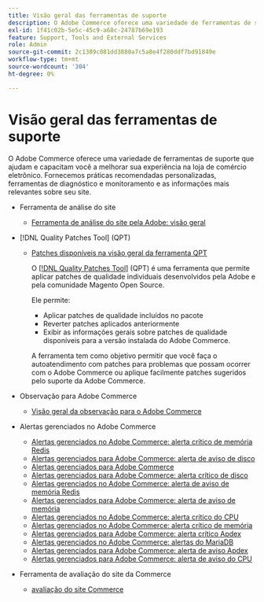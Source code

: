 ```yaml
---
title: Visão geral das ferramentas de suporte
description: O Adobe Commerce oferece uma variedade de ferramentas de suporte que ajudam e capacitam você a melhorar sua experiência na loja de comércio eletrônico. Fornecemos práticas recomendadas personalizadas, ferramentas de diagnóstico e monitoramento e as informações mais relevantes sobre seu site.
exl-id: 1f41c02b-5e5c-45c9-a68c-24787b69e193
feature: Support, Tools and External Services
role: Admin
source-git-commit: 2c1389c081dd3880a7c5a8e4f280ddf7bd91849e
workflow-type: tm+mt
source-wordcount: '304'
ht-degree: 0%

---
```


# Visão geral das ferramentas de suporte

O Adobe Commerce oferece uma variedade de ferramentas de suporte que ajudam e capacitam você a melhorar sua experiência na loja de comércio eletrônico. Fornecemos práticas recomendadas personalizadas, ferramentas de diagnóstico e monitoramento e as informações mais relevantes sobre seu site.

* Ferramenta de análise do site

   * [Ferramenta de análise do site pela Adobe: visão geral](/help/support-tools/site-wide-analysis-tool/swat-tool-overview.md)

* [!DNL Quality Patches Tool] (QPT)

   * [Patches disponíveis na visão geral da ferramenta QPT](https://experienceleague.adobe.com/en/docs/commerce-operations/tools/quality-patches-tool/patches-available-in-qpt/patches-available-in-qpt-tool-overview)

     O [[!DNL Quality Patches Tool]](https://github.com/magento/quality-patches) (QPT) é uma ferramenta que permite aplicar patches de qualidade individuais desenvolvidos pela Adobe e pela comunidade Magento Open Source.

     Ele permite:

      * Aplicar patches de qualidade incluídos no pacote
      * Reverter patches aplicados anteriormente
      * Exibir as informações gerais sobre patches de qualidade disponíveis para a versão instalada do Adobe Commerce.

     A ferramenta tem como objetivo permitir que você faça o autoatendimento com patches para problemas que possam ocorrer com o Adobe Commerce ou aplique facilmente patches sugeridos pelo suporte da Adobe Commerce.

* Observação para Adobe Commerce

   * [Visão geral da observação para o Adobe Commerce](https://experienceleague.adobe.com/en/docs/commerce-operations/tools/observation-for-adobe-commerce/intro)

* Alertas gerenciados no Adobe Commerce
   * [Alertas gerenciados no Adobe Commerce: alerta crítico de memória Redis](https://experienceleague.adobe.com/en/docs/commerce-operations/tools/managed-alerts-for-adobe-commerce/managed-alerts-on-magento-commerce-redis-memory-critical-alert)
   * [Alertas gerenciados para Adobe Commerce: alerta de aviso de disco](https://experienceleague.adobe.com/en/docs/commerce-operations/tools/managed-alerts-for-adobe-commerce/managed-alerts-for-magento-commerce-disk-warning-alert)
   * [Alertas gerenciados para Adobe Commerce](https://experienceleague.adobe.com/en/docs/commerce-operations/tools/managed-alerts-for-adobe-commerce/managed-alerts-for-magento-commerce)
   * [Alertas gerenciados para Adobe Commerce: alerta crítico de disco](https://experienceleague.adobe.com/en/docs/commerce-operations/tools/managed-alerts-for-adobe-commerce/managed-alerts-for-magento-commerce-disk-critical-alert)
   * [Alertas gerenciados no Adobe Commerce: alerta de aviso de memória Redis](https://experienceleague.adobe.com/en/docs/commerce-operations/tools/managed-alerts-for-adobe-commerce/managed-alerts-on-magento-commerce-redis-memory-warning-alert)
   * [Alertas gerenciados para Adobe Commerce: alerta de aviso de memória](https://experienceleague.adobe.com/en/docs/commerce-operations/tools/managed-alerts-for-adobe-commerce/managed-alerts-for-magento-commerce-memory-warning-alert)
   * [Alertas gerenciados no Adobe Commerce: alerta crítico do CPU](https://experienceleague.adobe.com/en/docs/commerce-operations/tools/managed-alerts-for-adobe-commerce/managed-alerts-on-magento-commerce-cpu-critical-alert)
   * [Alertas gerenciados no Adobe Commerce: alerta crítico de memória](https://experienceleague.adobe.com/en/docs/commerce-operations/tools/managed-alerts-for-adobe-commerce/managed-alerts-on-magento-commerce-memory-critical-alert)
   * [Alertas gerenciados para Adobe Commerce: alerta crítico Apdex](https://experienceleague.adobe.com/en/docs/commerce-operations/tools/managed-alerts-for-adobe-commerce/managed-alerts-for-magento-commerce-apdex-critical-alert)
   * [Alertas gerenciados no Adobe Commerce: alertas do MariaDB](https://experienceleague.adobe.com/en/docs/commerce-operations/tools/managed-alerts-for-adobe-commerce/managed-alerts-on-magento-commerce-mariadb-alerts)
   * [Alertas gerenciados para Adobe Commerce: alerta de aviso Apdex](https://experienceleague.adobe.com/en/docs/commerce-operations/tools/managed-alerts-for-adobe-commerce/managed-alerts-for-magento-commerce-apdex-warning-alert)
   * [Alertas gerenciados para Adobe Commerce: alerta de aviso do CPU](https://experienceleague.adobe.com/en/docs/commerce-operations/tools/managed-alerts-for-adobe-commerce/managed-alerts-for-magento-commerce-cpu-warning-alert)
* Ferramenta de avaliação do site da Commerce
   * [avaliação do site Commerce](https://experienceleague.adobe.com/tools/commerce-site-assessment/index.html)
